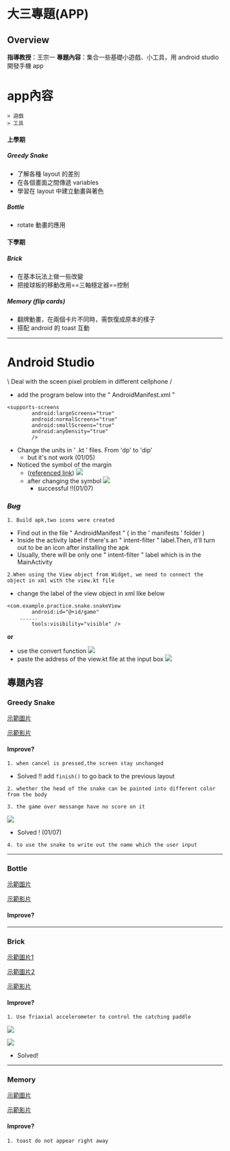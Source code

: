 # 大三專題(APP)

## Overview
**指導教授**：王宗一
**專題內容**：集合一些基礎小遊戲、小工具，用 android studio 開發手機 app 

# app內容
```
> 遊戲
> 工具
```

#### 上學期
##### Greedy Snake
* 了解各種 layout 的差別
* 在各個畫面之間傳遞 variables
* 學習在 layout 中建立動畫與著色
##### Bottle
* rotate 動畫的應用
#### 下學期
##### Brick
* 在基本玩法上做一些改變
* 把接球板的移動改用==三軸穩定器==控制
##### Memory (flip cards)
* 翻牌動畫，在兩個卡片不同時，需恢復成原本的樣子
* 搭配 android 的 toast 互動

---
# Android Studio
\ Deal with the sceen pixel problem in different cellphone /
* add the program below into the " AndroidManifest.xml "
```xml=
<supports-screens
        android:largeScreens="true"
        android:normalScreens="true"
        android:smallScreens="true"
        android:anyDensity="true"
        />
```
* Change the units in  ' .kt '  files. From 'dp' to 'dip'
    * but it's not work (01/05)
* Noticed the symbol of the margin
    * ([referenced link](https://ithelp.ithome.com.tw/articles/10208704))
        ![](https://i.imgur.com/MONOI64.png)
    * after changing the symbol
        ![](https://i.imgur.com/qTCLbsU.png)
        * successful !!(01/07)

### ***~~Bug~~***
```
1. Build apk,two icons were created
```
* Find out in the file " AndroidManifest " ( in the ' manifests ' folder )
* Inside the activity label if there's an " intent-filter " label.Then, it'll turn out to be an icon after installing the apk
* Usually, there will be only one " intent-filter " label which is in the MainActivity

```
2.When using the View object from Widget, we need to connect the object in xml with the view.kt file
```
* change the label of the view object in xml like below
```xml=
<com.example.practice.snake.snakeView
        android:id="@+id/game"
    ......
        tools:visibility="visible" />
```
**or**
* use the convert function
![](https://i.imgur.com/CcsNg3S.png)
* paste the address of the view.kt file at the input box
![](https://i.imgur.com/3fNp2p8.png)

## 專題內容

### Greedy Snake

[示範圖片](https://drive.google.com/file/d/130b2njOTiR4o4IbooZ3M-Nf-5QvmFSnW/view?usp=share_link)

[示範影片](https://drive.google.com/file/d/1AD1tIVoL3XQMH9TAFtGtnjSa1fbKJGeO/view?usp=drivesdk)

#### Improve?
```
1. when cancel is pressed,the screen stay unchanged
```
* Solved !!
add `finish()` to go back to the previous layout
```
2. whether the head of the snake can be painted into different color from the body
```

```
3. the game over messange have no score on it
```
![](https://i.imgur.com/Gymk8Za.jpg)
* Solved ! (01/07)
```
4. to use the snake to write out the name which the user input
```
---
### Bottle

[示範圖片](https://drive.google.com/file/d/13-SxPhCnw952voHt8GA2XoNiLxUmcZfK/view?usp=share_link)

[示範影片](https://drive.google.com/file/d/12zmg7rve29h1JxSCJDPRyJbQISJl9qIk/view?usp=share_link)

#### Improve?

---
### Brick

[示範圖片1](https://drive.google.com/file/d/12opK7JJgwjeUgIlLd_2q04qt88K4LhNE/view?usp=share_link)

[示範圖片2](https://drive.google.com/file/d/12oAfxzIJW8sot8Mc78gdjD9RGzGJG87p/view?usp=share_link)

[示範影片](https://drive.google.com/file/d/12_h6_K80p3mRMROugasSexI7qcXBoeeg/view?usp=share_link)

#### Improve?

```
1. Use Triaxial accelerometer to control the catching paddle
```
![](https://i.imgur.com/2mTfw2o.png)

![](https://i.imgur.com/dMv4fQ7.png)

* Solved!
---
### Memory

[示範圖片](https://drive.google.com/file/d/12Y_WoL78k13UQO27PPF0PYxeuBZWrSJH/view?usp=share_link)

[示範影片](https://drive.google.com/file/d/12ULImFfWnEzquWX1rzyWv0ixPp_z60p7/view?usp=share_link)

#### Improve?
```
1. toast do not appear right away
```
